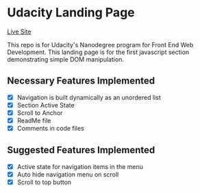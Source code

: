 # Udacity Landing Page

[Live Site](https://brave-thompson-df4626.netlify.com)

This repo is for Udacity's Nanodegree program for Front End Web Development. This landing page is for the first javascript section demonstrating simple DOM manipulation.

## Necessary Features Implemented

- [x] Navigation is built dynamically as an unordered list
- [x] Section Active State
- [x] Scroll to Anchor
- [x] ReadMe file
- [x] Comments in code files

## Suggested Features Implemented

- [x] Active state for navigation items in the menu
- [x] Auto hide navigation menu on scroll
- [x] Scroll to top button
